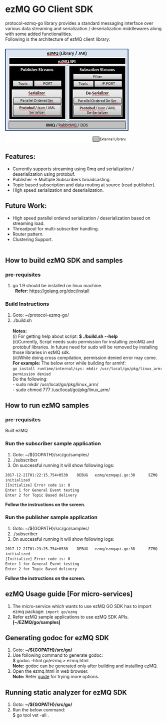 # ezMQ GO Client SDK

protocol-ezmq-go library provides a standard messaging interface over various data streaming 
and serialization / deserialization middlewares along with some added functionalities.</br>
Following is the architecture of ezMQ client library: </br> </br>
![ezMQ Architecture](doc/images/ezMQ_architecture_0.1.png?raw=true "ezMQ Arch")

## Features:
* Currently supports streaming using 0mq and serialization / deserialization using protobuf.
* Publisher -> Multiple Subscribers broadcasting.
* Topic based subscription and data routing at source (read publisher).
* High speed serialization and deserialization.

## Future Work:
* High speed parallel ordered serialization / deserialization based on streaming load.
* Threadpool for multi-subscriber handling.
* Router pattern.
* Clustering Support.
</br></br>

## How to build ezMQ SDK and samples
### pre-requisites
1. go 1.9 should be installed on linux machine. </br>
   **Refer:** https://golang.org/doc/install

### Build Instructions
1. Goto: ~/protocol-ezmq-go/</br>
2. ./build.sh <options></br></br>
**Notes:** </br>
(i) For getting help about script: **$ ./build.sh --help**</br>
(ii)Currently, Script needs sudo permission for installing zeroMQ and protobuf libraries. In future need for sudo will be removed by installing those libraries in ezMQ sdk.</br>
(iii)While doing cross compilation, permission denied error may come.</br>
      **For example:** The below error while building for armhf:</br>
      `go install runtime/internal/sys: mkdir /usr/local/go/pkg/linux_arm: permission denied`</br>
       Do the following:</br>
       - sudo mkdir /usr/local/go/pkg/linux_arm/</br>
       - sudo chmod 777 /usr/local/go/pkg/linux_arm/</br>

## How to run ezMQ samples

### pre-requisites
Built ezMQ
### Run the subscriber sample application

1. Goto: ~/${GOPATH}/src/go/samples/
2. ./subscriber
3.  On successful running it will show following logs:

```
2017-12-21T01:22:15.754+0530    DEBUG   ezmq/ezmqapi.go:38      EZMQ initialized
[Initialize] Error code is: 0
Enter 1 for General Event testing
Enter 2 for Topic Based delivery
```
**Follow the instructions on the screen.**

###  Run the publisher sample application

1. Goto: ~/${GOPATH}/src/go/samples/
2. ./subscriber
3.  On successful running it will show following logs:

```
2017-12-21T01:23:25.754+0530    DEBUG   ezmq/ezmqapi.go:38      EZMQ initialized
[Initialize] Error code is: 0
Enter 1 for General Event testing
Enter 2 for Topic Based delivery
```
**Follow the instructions on the screen.**

## ezMQ Usage guide [For micro-services]
1. The micro-service which wants to use ezMQ GO SDK has to import ezmq package:
    `import go/ezmq`
2. Refer ezMQ sample applications to use ezMQ SDK APIs. **[~/EZMQ/go/samples]**

## Generating godoc for ezMQ  SDK 
1. Goto: **~/${GOPATH}/src/go/**
2.  Use following command to generate godoc: </br>
   $ godoc -html go/ezmq  > ezmq.html</br>
     **Note:** godoc can be generated only after building and installing ezMQ.
3. Open the ezmq.html in web browser. </br>
    **Note:** Refer [guide]( https://godoc.org/golang.org/x/tools/cmd/godoc) for trying more options.

## Running static analyzer for ezMQ SDK
1. Goto: **~/${GOPATH}/src/go/**
2. Run the below command:</br>
   $ go tool vet -all .
